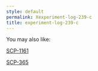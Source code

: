 ```yaml
---
style: default
permalink: Xexperiment-log-239-c
title: experiment-log-239-c
---
```

You may also like:

[SCP-1161](http://scp-wiki.net/scp-1161)

[SCP-365](http://scp-wiki.net/scp-365)
